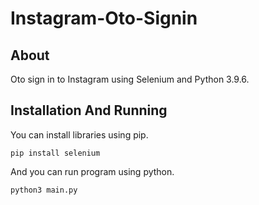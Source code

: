 # Instagram-Oto-Signin
## About
Oto sign in to Instagram using Selenium and Python 3.9.6.
## Installation And Running
You can install libraries using pip.
```
pip install selenium
```

And you can run program using python.
```
python3 main.py
```
